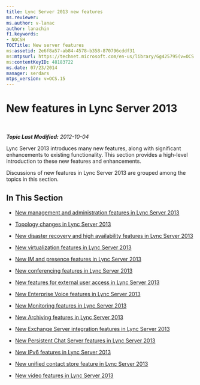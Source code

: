 ```yaml
---
title: Lync Server 2013 new features
ms.reviewer: 
ms.author: v-lanac
author: lanachin
f1.keywords:
- NOCSH
TOCTitle: New server features
ms:assetid: 2e6f8a57-ab84-4578-b358-870796cddf31
ms:mtpsurl: https://technet.microsoft.com/en-us/library/Gg425795(v=OCS.15)
ms:contentKeyID: 48183722
ms.date: 07/23/2014
manager: serdars
mtps_version: v=OCS.15
---
```


# New features in Lync Server 2013

<div data-xmlns="http://www.w3.org/1999/xhtml">

<div class="topic" data-xmlns="http://www.w3.org/1999/xhtml" data-msxsl="urn:schemas-microsoft-com:xslt" data-cs="https://msdn.microsoft.com/">

<div data-asp="https://msdn2.microsoft.com/asp">



</div>

<div id="mainSection">

<div id="mainBody">

<span> </span>

_**Topic Last Modified:** 2012-10-04_

Lync Server 2013 introduces many new features, along with significant enhancements to existing functionality. This section provides a high-level introduction to these new features and enhancements.

Discussions of new features in Lync Server 2013 are grouped among the topics in this section.

<div>

## In This Section

  - [New management and administration features in Lync Server 2013](lync-server-2013-new-management-and-administration-features.md)

  - [Topology changes in Lync Server 2013](lync-server-2013-topology-changes.md)

  - [New disaster recovery and high availability features in Lync Server 2013](lync-server-2013-new-disaster-recovery-and-high-availability-features.md)

  - [New virtualization features in Lync Server 2013](lync-server-2013-new-virtualization-features.md)

  - [New IM and presence features in Lync Server 2013](lync-server-2013-new-im-and-presence-features.md)

  - [New conferencing features in Lync Server 2013](lync-server-2013-new-conferencing-features.md)

  - [New features for external user access in Lync Server 2013](lync-server-2013-new-features-for-external-user-access.md)

  - [New Enterprise Voice features in Lync Server 2013](lync-server-2013-new-enterprise-voice-features.md)

  - [New Monitoring features in Lync Server 2013](lync-server-2013-new-monitoring-features.md)

  - [New Archiving features in Lync Server 2013](lync-server-2013-new-archiving-features.md)

  - [New Exchange Server integration features in Lync Server 2013](lync-server-2013-new-exchange-server-integration-features.md)

  - [New Persistent Chat Server features in Lync Server 2013](lync-server-2013-new-persistent-chat-server-features.md)

  - [New IPv6 features in Lync Server 2013](lync-server-2013-new-ipv6-features.md)

  - [New unified contact store feature in Lync Server 2013](lync-server-2013-new-unified-contact-store-feature.md)

  - [New video features in Lync Server 2013](lync-server-2013-new-video-features.md)

</div>

</div>

<span> </span>

</div>

</div>

</div>

